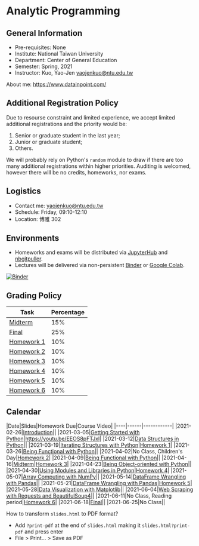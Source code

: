 # Analytic Programming

## General Information

- Pre-requisites: None
- Institute: National Taiwan University
- Department: Center of General Education
- Semester: Spring, 2021
- Instructor: Kuo, Yao-Jen <yaojenkuo@ntu.edu.tw>

About me: <https://www.datainpoint.com/>

## Additional Registration Policy

Due to resourse constraint and limited experience, we accept limited additional registrations and the priority would be:

1. Senior or graduate student in the last year;
2. Junior or graduate student;
3. Others.

We will probably rely on Python's `random` module to draw if there are too many additional registrations within higher priorities. Auditing is welcomed, however there will be no credits, homeworks, nor exams.

## Logistics

- Contact me: <yaojenkuo@ntu.edu.tw>
- Schedule: Friday, 09:10-12:10
- Location: 博雅 302

## Environments

- Homeworks and exams will be distributed via [JupyterHub](https://jupyter.org/hub) and [nbgitpuller](https://github.com/jupyterhub/nbgitpuller).
- Lectures will be delivered via non-persistent [Binder](https://mybinder.org/) or [Google Colab](https://colab.research.google.com/).

[![Binder](https://mybinder.org/badge_logo.svg)](https://mybinder.org/v2/gh/yaojenkuo/analytic-programming-ntu-spring-2021/HEAD)

## Grading Policy

|Task|Percentage|
|----|----------|
|[Midterm]()|15%|
|[Final]()|25%|
|[Homework 1]()|10%|
|[Homework 2]()|10%|
|[Homework 3]()|10%|
|[Homework 4]()|10%|
|[Homework 5]()|10%|
|[Homework 6]()|10%|

## Calendar

|Date|Slides|Homework Due|Course Video|
|----|------|------------|
|2021-02-26|[Introduction](slides/00-introduction.slides.html)||
|2021-03-05|[Getting Started with Python](slides/01-getting-started-with-python.slides.html)|<https://youtu.be/EEOS8pFTJxI>|
|2021-03-12|[Data Structures in Python]()||
|2021-03-19|[Iterating Structures with Python]()|[Homework 1]()|
|2021-03-26|[Being Functional with Python]()||
|2021-04-02|No Class, Children's Day|[Homework 2]()|
|2021-04-09|[Being Functional with Python]()||
|2021-04-16|[Midterm]()|[Homework 3]()|
|2021-04-23|[Being Object-oriented with Python]()||
|2021-04-30|[Using Modules and Libraries in Python]()|[Homework 4]()|
|2021-05-07|[Array Computing with NumPy]()||
|2021-05-14|[DataFrame Wrangling with Pandas]()||
|2021-05-21|[DataFrame Wrangling with Pandas]()|[Homework 5]()|
|2021-05-28|[Data Visualization with Matplotlib]()||
|2021-06-04|[Web Scraping with Requests and BeautifulSoup4]()||
|2021-06-11|No Class, Reading period|[Homework 6]()|
|2021-06-18|[Final]()||
|2021-06-25|No Class||

How to transform `slides.html` to PDF format?
- Add `?print-pdf` at the end of `slides.html` making it `slides.html?print-pdf` and press enter
- File > Print... > Save as PDF